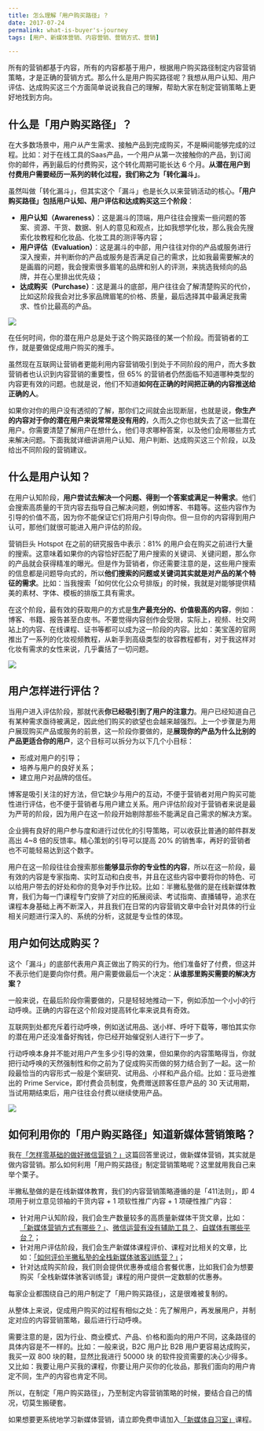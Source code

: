 ```yaml
---
title: 怎么理解「用户购买路径」？
date: 2017-07-24
permalink: what-is-buyer's-journey
tags: [用户、新媒体营销、内容营销、营销方式、营销]

---
```



所有的营销都基于内容，所有的内容都基于用户，根据用户购买路径制定内容营销策略，才是正确的营销方式。那么什么是用户购买路径呢？我想从用户认知、用户评估、达成购买这三个方面简单说说我自己的理解，帮助大家在制定营销策略上更好地找到方向。    


## 什么是「用户购买路径」？  
在大多数场景中，用户从产生需求、接触产品到完成购买，不是瞬间能够完成的过程。比如：对于在线工具的Saas产品，一个用户从第一次接触你的产品，到订阅你的邮件，再到最后的付费购买，这个转化周期可能长达 6 个月。**从潜在用户到付费用户需要经历一系列的转化过程，我们称之为「转化漏斗」**。

虽然叫做「转化漏斗」，但其实这个「漏斗」也是长久以来营销活动的核心。**「用户购买路径」包括用户认知、用户评估和达成购买这三个阶段**：
* **用户认知（Awareness）**：这是漏斗的顶端，用户往往会搜索一些问题的答案、资源、干货、数据、别人的意见和观点，比如我想学化妆，那么我会先搜索化妆教程和化妆品、化妆工具的测评等内容；  
* **用户评估（Evaluation）**：这是漏斗的中部，用户往往对你的产品或服务进行深入搜索，并判断你的产品或服务是否满足自己的需求，比如我最需要解决的是画眉的问题，我会搜索很多眉笔的品牌和别人的评测，来挑选我倾向的品牌，并在心里排出优先级；
* **达成购买（Purchase）**：这是漏斗的底部，用户往往会了解清楚购买的代价，比如这阶段我会对比多家品牌眉笔的价格、质量，最后选择其中最满足我需求、性价比最高的产品。

![](http://cdn.bpteach.com/17-7-25/97871412.jpg)

在任何时间，你的潜在用户总是处于这个购买路径的某一个阶段。而营销者的工作，就是要做促成用户购买的推手。

虽然现在互联网让营销者更能利用内容营销吸引到处于不同阶段的用户，而大多数营销者也认识到内容营销的重要性，但 65% 的营销者仍然面临不知道哪种类型的内容更有效的问题。也就是说，他们不知道**如何在正确的时间把正确的内容推送给正确的人**。

如果你对你的用户没有透彻的了解，那你们之间就会出现断层，也就是说，**你生产的内容对于你的潜在用户来说常常是没有用的**，久而久之你也就失去了这一批潜在用户。你需要清楚了解用户在想什么，他们寻求哪种答案，以及他们会用哪些方式来解决问题。下面我就详细讲讲用户认知、用户判断、达成购买这三个阶段，以及给出不同阶段的营销建议。

## 什么是用户认知？  

在用户认知阶段，**用户尝试去解决一个问题、得到一个答案或满足一种需求**。他们会搜索高质量的干货内容去指导自己解决问题，例如博客、书籍等。这些内容作为引导的价值不高，因为你不能保证它们将用户引导向你。但一旦你的内容得到用户认可，那他们就很可能进入用户评估的阶段。

营销巨头 Hotspot 在之前的研究报告中表示：81% 的用户会在购买之前进行大量的搜索。这意味着如果你的内容恰好匹配了用户搜索的关键词、关键问题，那么你的产品就会获得精准的曝光。但是作为营销者，你还需要注意的是，这些用户搜索的信息都是问题导向式的，所以**他们搜索的问题或关键词其实就是对产品的某个特征的需求**。比如：当我搜索「如何优化公众号排版」的时候，我就是对能够提供精美的素材、字体、模板的排版工具有需求。

在这个阶段，最有效的获取用户的方式是**生产最充分的、价值极高的内容**，例如：博客、书籍、报告甚至白皮书。不要觉得内容创作会受限，实际上，视频、社交网站上的内容、在线课程、证书等都可以成为这一阶段的内容。比如：美宝莲的官网推出了一系列的化妆视频教程，从新手到高级类型的妆容教程都有，对于我这样对化妆有需求的女性来说，几乎囊括了一切问题。

![](http://cdn.bpteach.com/17-7-25/46057392.jpg)

## 用户怎样进行评估？

当用户进入评估阶段，那就代表**你已经吸引到了用户的注意力**。用户已经知道自己有某种需求亟待被满足，因此他们购买的欲望也会越来越强烈。上一个步骤是为用户展现购买产品或服务的前景，这一阶段你要做的，是**展现你的产品为什么比别的产品更适合你的用户**，这个目标可以拆分为以下几个小目标：  
* 形成对用户的引导；
* 培养与用户的良好关系；
* 建立用户对品牌的信任。

博客是吸引关注的好方法，但它缺少与用户的互动，不便于营销者对用户购买可能性进行评估，也不便于营销者与用户建立关系。用户评估阶段对于营销者来说是最为严苛的阶段，因为用户在这一阶段开始剔除那些不能满足自己需求的解决方案。

企业拥有良好的用户参与度和进行过优化的引导策略，可以收获比普通的邮件群发高出 4~8 倍的反馈率。精心策划的引导可以提高 20% 的销售率，再好的营销者也不可能轻易达到这个数字。

用户在这一阶段往往会搜索那些**能够显示你的专业性的内容**，所以在这一阶段，最有效的内容是专家指南、实时互动和白皮书，并且在这些内容中要将你的特色、可以给用户带去的好处和你的竞争对手作比较。比如：半撇私塾做的是在线新媒体教育，我们为每一门课程专门安排了对应的拓展阅读、考试指南、直播辅导，追求在课程本身基础上再不断深入，并且我们在日常的内容营销文章中会针对具体的行业相关问题进行深入的、系统的分析，这就是专业性的体现。

## 用户如何达成购买？

这个「漏斗」的底部代表用户真正做出了购买的行为。他们准备好了付费，但这并不表示他们是要向你付费。用户需要做最后一个决定：**从谁那里购买需要的解决方案？**

一般来说，在最后阶段你需要做的，只是轻轻地推动一下，例如添加一个小小的行动呼唤。正确的内容在这个阶段对提高转化率来说具有奇效。

互联网到处都充斥着行动呼唤，例如送试用品、送小样、呼吁下载等，哪怕其实你的潜在用户还没准备好掏钱，你已经开始催促别人进行下一步了。

行动呼唤本身并不能对用户产生多少引导的效果，但如果你的内容策略得当，你就把行动呼唤的天然强制性和你之前为了促成购买而做的努力结合到了一起。这一阶段最恰当的内容形式一般是个案研究、试用品、小样和产品介绍。比如：亚马逊推出的 Prime Service，即付费会员制度，免费赠送顾客任意产品的 30 天试用期，当试用期结束后，用户往往会付费以继续使用产品。

![](http://cdn.bpteach.com/17-7-25/50422517.jpg)

## 如何利用你的「用户购买路径」知道新媒体营销策略？

我在[「怎样零基础的做好微信营销？」](https://www.zhihu.com/question/23347691/answer/200481979)这篇回答里说过，做新媒体营销，其实就是做内容营销。那么如何利用「用户购买路径」制定营销策略呢？这里就用我自己来举个栗子。

半撇私塾做的是在线新媒体教育，我们的内容营销策略遵循的是「411法则」，即 4 项用于树立意见领袖的干货内容 +  1 项软性推广内容 + 1 项硬性推广内容：

* 针对用户认知阶段，我们会生产数量较多的高质量新媒体干货文章，比如：[「新媒体营销方式有哪些？」](https://www.zhihu.com/question/21391726/answer/197208878)、[微信运营有没有辅助工具？](https://www.zhihu.com/question/20981010/answer/199741958)、[自媒体有哪些平台？](https://www.zhihu.com/question/26702261/answer/198121061)；  
* 针对用户评估阶段，我们会生产新媒体课程评价、课程对比相关的文章，比如：[「如何评价半撇私塾的全栈新媒体骇客训练营？」](https://www.zhihu.com/question/51557855)；  
* 针对达成购买阶段，我们则会提供优惠券或组合套餐优惠，比如我们会为想要购买「全栈新媒体骇客训练营」课程的用户提供一定数额的优惠券。

每家企业都围绕自己的用户制定了「用户购买路径」，这是很难被复制的。

从整体上来说，促成用户购买的过程有相似之处：先了解用户，再发展用户，并制定对应的内容营销策略，最后进行行动呼唤。

需要注意的是，因为行业、商业模式、产品、价格和面向的用户不同，这条路径的具体内容是不一样的。比如：一般来说，B2C 用户比 B2B 用户更容易达成购买，我买一双 800 块的鞋，显然比我进行 50000 块 的软件投资需要的决心少得多。又比如：我要让用户买我的课程，你要让用户买你的化妆品，那我们面向的用户肯定不同，生产的内容也肯定不同。

所以，在制定「用户购买路径」，乃至制定内容营销策略的时候，要结合自己的情况，切莫生搬硬套。

如果想要更系统地学习新媒体营销，请立即免费申请加入[「新媒体自习室」](http://learn.bpteach.com/course/100?utm_source=zhihu.com&utm_medium=referral&utm_campaign=mkg102-lx&utm_term=what-is-buyer's-journey&utm_content=textlink)课程。


